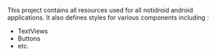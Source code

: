 This project contains all resources used for all notidroid android applications.
It also defines styles for various components including : 
 - TextViews
 - Buttons
 - etc.